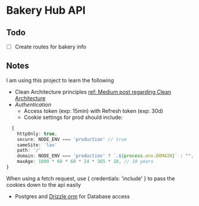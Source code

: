 # Bakery Hub API

## Todo

- [ ] Create routes for bakery info

## Notes

I am using this project to learn the following

- Clean Architecture principles [ref: Medium post regarding Clean Architecture](https://medium.com/@deivisonisidoro_94304/revolutionizing-software-development-unveiling-the-power-of-clean-architecture-with-typescript-5ee968357d35)
- _Authentication_
  - Access token (exp: 15min) with Refresh token (exp: 30d)
  - Cookie settings for prod should include:

```typescript
  {
    httpOnly: true,
    secure: NODE_ENV === 'production' // true
    sameSite: 'lax'
    path: '/'
    domain: NODE_ENV === 'production' ? `.${process.env.DOMAIN}` : "",
    maxAge: 1000 * 60 * 60 * 24 * 365 * 10, // 10 years
}
```

When using a fetch request, use { credentials: 'include' } to pass the cookies down to the api easily

- Postgres and [Drizzle orm](https://orm.drizzle.team) for Database access
